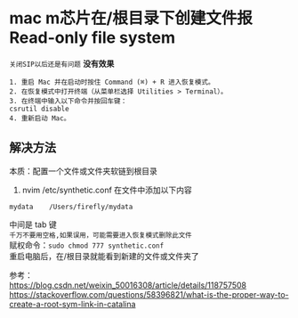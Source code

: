 # mac m芯片在/根目录下创建文件报Read-only file system


`关闭SIP以后还是有问题`
**没有效果**
```
1. 重启 Mac 并在启动时按住 Command (⌘) + R 进入恢复模式。
2. 在恢复模式中打开终端（从菜单栏选择 Utilities > Terminal）。
3. 在终端中输入以下命令并按回车键：
csrutil disable
4. 重新启动 Mac。
```

## 解决方法
本质：配置一个文件或文件夹软链到根目录  
1. nvim /etc/synthetic.conf
在文件中添加以下内容
```
mydata    /Users/firefly/mydata
```
中间是 tab 键  
`千万不要用空格,如果误用，可能需要进入恢复模式删除此文件`  
赋权命令：`sudo chmod 777 synthetic.conf`  
重启电脑后，在/根目录就能看到新建的文件或文件夹了


参考：  
https://blog.csdn.net/weixin_50016308/article/details/118757508  
https://stackoverflow.com/questions/58396821/what-is-the-proper-way-to-create-a-root-sym-link-in-catalina

